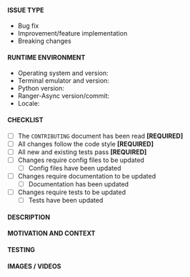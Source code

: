 <!-- Provide a descriptive summary of the changes in the title above -->

#### ISSUE TYPE
<!-- Pick relevant types and delete the rest -->
- Bug fix
- Improvement/feature implementation
- Breaking changes

#### RUNTIME ENVIRONMENT
<!-- Details of your runtime environment -->
<!-- Retrieve Python/ranger-async version and locale with `ranger-async -\-version` -->
- Operating system and version: 
- Terminal emulator and version: 
- Python version: 
- Ranger-Async version/commit: 
- Locale: 

#### CHECKLIST
<!-- All [REQUIRED] requisites need to be fulfilled -->
<!-- Replace [ ] with [X] when fulfilled -->
- [ ] The `CONTRIBUTING` document has been read **[REQUIRED]**
- [ ] All changes follow the code style **[REQUIRED]**
- [ ] All new and existing tests pass **[REQUIRED]**
- [ ] Changes require config files to be updated
    - [ ] Config files have been updated
- [ ] Changes require documentation to be updated
    - [ ] Documentation has been updated
- [ ] Changes require tests to be updated
    - [ ] Tests have been updated

#### DESCRIPTION
<!-- Describe the changes in detail -->


#### MOTIVATION AND CONTEXT
<!-- Why are these changes required? -->
<!-- What problems do these changes solve? -->
<!-- Link to relevant issues -->


#### TESTING
<!-- What tests have been run? -->
<!-- How does the changes affect other areas of the codebase? -->


#### IMAGES / VIDEOS<!-- Only if relevant -->
<!-- Link or embed images and videos of screenshots, sketches etc. -->
